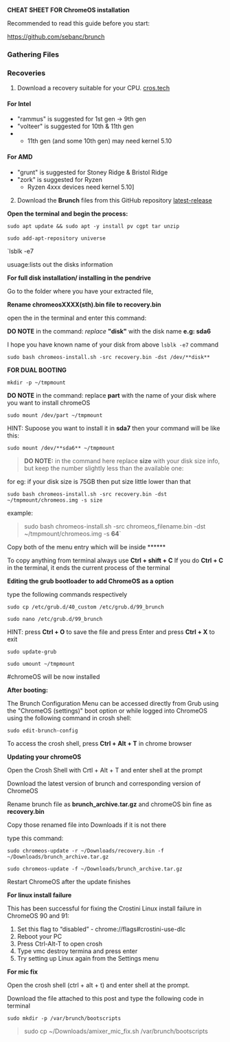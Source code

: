 **CHEAT SHEET FOR ChromeOS installation**

Recommended to read this guide before you start:

https://github.com/sebanc/brunch

### Gathering Files

### Recoveries
1. Download a recovery suitable for your CPU.
[cros.tech](cros.tech)

#### For Intel
* "rammus" is suggested for 1st gen -> 9th gen
* "volteer" is suggested for 10th & 11th gen
*   * 11th gen (and some 10th gen) may need kernel 5.10 
#### For AMD
* "grunt" is suggested for Stoney Ridge & Bristol Ridge
* "zork" is suggested for Ryzen
  * Ryzen 4xxx devices need kernel 5.10]

2. Download the **Brunch** files from this GitHub repository [latest-release](https://github.com/sebanc/brunch/releases/latest)

**Open the terminal and begin the process:**

`sudo apt update && sudo apt -y install pv cgpt tar unzip`

`sudo add-apt-repository universe`

`lsblk -e7

 usuage:lists out the disks information

**For full disk installation/ installing in the pendrive**

Go to the folder where you have your extracted file,

**Rename chromeosXXXX(sth).bin file to recovery.bin**

open the in the terminal and enter this command:

**DO NOTE** in the command: _replace_ **"disk"** with the disk name **e.g: sda6** 

I hope you have known name of your disk from above `lsblk -e7` command

`sudo bash chromeos-install.sh -src recovery.bin -dst /dev/**disk**`



**FOR DUAL BOOTING**

`mkdir -p ~/tmpmount`

**DO NOTE** in the command: replace **part** with the name of your disk where you want to install chromeOS

`sudo mount /dev/part ~/tmpmount`

HINT: Supoose you want to install it in **sda7** then your command will be like this:

`sudo mount /dev/**sda6** ~/tmpmount`

>**DO NOTE:** in the command here replace **size** with your disk size info, but keep the number slightly less than the available one: 

for eg: if your disk size is 75GB then put size little lower than that

`sudo bash chromeos-install.sh -src recovery.bin -dst ~/tmpmount/chromeos.img -s size`

example:
>sudo bash chromeos-install.sh -src chromeos_filename.bin -dst ~/tmpmount/chromeos.img -s **64**`

Copy both of the menu entry which will be inside ****** 

To copy anything from terminal always use **Ctrl + shift + C**  If you do **Ctrl + C** in the terminal, it ends the current process of the terminal

**Editing the grub bootloader to add ChromeOS as a option**

type the following commands respectively

`sudo cp /etc/grub.d/40_custom /etc/grub.d/99_brunch`

`sudo nano /etc/grub.d/99_brunch`
 
 HINT: press **Ctrl + O** to save the file and press Enter and press **Ctrl + X** to exit
 
`sudo update-grub` 

`sudo umount ~/tmpmount`

#chromeOS will be now installed

**After booting:**

The Brunch Configuration Menu can be accessed directly from Grub using the "ChromeOS (settings)" boot option or while logged into ChromeOS using the following command in crosh shell:

`sudo edit-brunch-config `

To access the crosh shell, press **Ctrl + Alt + T** in chrome browser

**Updating your chromeOS**

Open the Crosh Shell with Crtl + Alt + T and enter shell at the prompt

Download the latest version of brunch and corresponding version of ChromeOS

Rename brunch file as **brunch_archive.tar.gz** and chromeOS bin fine as **recovery.bin**

Copy those renamed file into Downloads if it is not there

type this command:

`sudo chromeos-update -r ~/Downloads/recovery.bin -f ~/Downloads/brunch_archive.tar.gz`

`sudo chromeos-update -f ~/Downloads/brunch_archive.tar.gz`

Restart ChromeOS after the update finishes

**For linux install failure**

This has been successful for fixing the Crostini Linux install failure in ChromeOS 90 and 91:

1. Set this flag to “disabled” - chrome://flags#crostini-use-dlc
2. Reboot your PC
3. Press Ctrl-Alt-T to open crosh
4. Type vmc destroy termina and press enter
5. Try setting up Linux again from the Settings menu

**For mic fix**

Open the crosh shell (ctrl + alt + t) and enter shell at the prompt.

Download the file attached to this post and type the following code in terminal

`sudo mkdir -p /var/brunch/bootscripts`

>sudo cp ~/Downloads/amixer_mic_fix.sh /var/brunch/bootscripts
